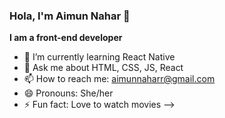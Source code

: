 ### Hola, I'm Aimun Nahar 👋

**I am a front-end developer** 




- 🌱 I’m currently learning React Native
- 💬 Ask me about HTML, CSS, JS, React 
- 📫 How to reach me: aimunnaharr@gmail.com
- 😄 Pronouns: She/her
- ⚡ Fun fact: Love to watch movies
-->

